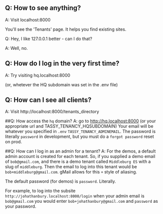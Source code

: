 ## Q: How to see anything?
A: Visit localhost:8000

You'll see the 'Tenants' page. It helps you find existing sites.

Q: Hey, I like 127.0.0.1 better - can I do that?

A: Well, no. 

## Q: How do I log in the very first time?
A: Try visiting hq.localhost:8000

(or, whetever the HQ subdomain was set in the .env file)

## Q: How can I see all clients?
A: Visit http://localhost:8000/tenants_directory

##Q: How access the `hq` domain?
A: go to http://hq.localhost:8000 (or your appropriate url and TASSY_TENANCY_HQSUBDOMAIN)
Your email will be whatever you specified in `.env` `TASSY_TENANCY_ADMINEMAIL`. The password is 
literally `password` in development, but you must do a `forgot password` reset on prod.

##Q: How can I log in as an admin for a tenant?
A: For the demos, a default admin account is created for each tenant.
    So, if you supplied a demo email of `bob@gmail.com`, and there is a demo tenant called
    `Middleburg ES` with a slug of `middleburg`. Then the email to log into this tenant would be 
    `bob+middleburg@gmail.com`.  gMail allows for this `+` style of aliasing.

The default password (for demos) is `password`. Literally. 

For example, to log into the 
subsite `http://johathanbury.localhost:8000/login` when your admin email is `bob@gmail.com`
you would enter `bob+johathanbury@gmail.com` and `password` as your password.
